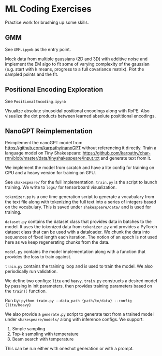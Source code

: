 # ML Coding Exercises
Practice work for brushing up some skills.

## GMM
See `GMM.ipynb` as the entry point. 

Mock data from multiple gaussians (2D and 3D) with additive noise and implement the EM algo to fit some of varying complexity of the gaussian (e.g. start with k means, progress to a full covariance matrix). Plot the sampled points and the fit.

## Positional Encoding Exploration
See `PositionalEncoding.ipynb`

Visualize absolute sinusoidal positional encodings along with RoPE. Also visualize the dot products between learned absolute posititional encodings.

## NanoGPT Reimplementation
Reimplement the nanoGPT model from https://github.com/karpathy/nanoGPT without referencing it directly. Train a language model on Tiny Shakespeare: https://github.com/karpathy/char-rnn/blob/master/data/tinyshakespeare/input.txt and generate text from it.

We implement the model from scratch and have a lite config for training on CPU and a heavy version for training on GPU.

See `shakespeare/` for the full implementation. `train.py` is the script to launch training. We write to `logs/` for tensorboard visualization.

`tokenizer.py` is a one time generation script to generate a vocabulary from the text file along with tokenizing the full text into a series of integers based on
the vocabulary. This is saved under `shakespeare/data/` and is used for training.

`dataset.py` contains the dataset class that provides data in batches to the model. It uses the tokenized data from `tokenizer.py` and provides a PyTorch dataset class that can be used with a dataloader. We chunk the data into sequences of fixed length each iteration. The notion of an epoch is not used here as we keep
regenerating chunks from the data.

`model.py` contains the model implementation along with a function that provides the loss to train against.

`train.py` contains the training loop and is used to train the model. We also periodically run validation.

We define two configs: `lite` and `heavy`. `train.py` constructs a desired model by passing in init parameters, then provides
training parameters based on the `train()` function.

Run by: `python train.py --data_path {path/to/data} --config {lite/heavy}`

We also provide a `generate.py` script to generate text from a trained model under `shakespeare/models/` along with inference configs. We support:
1. Simple sampling
2. Top-k sampling with temperature
3. Beam search with temperature

This can be run either with oneshot generation or with a prompt.
